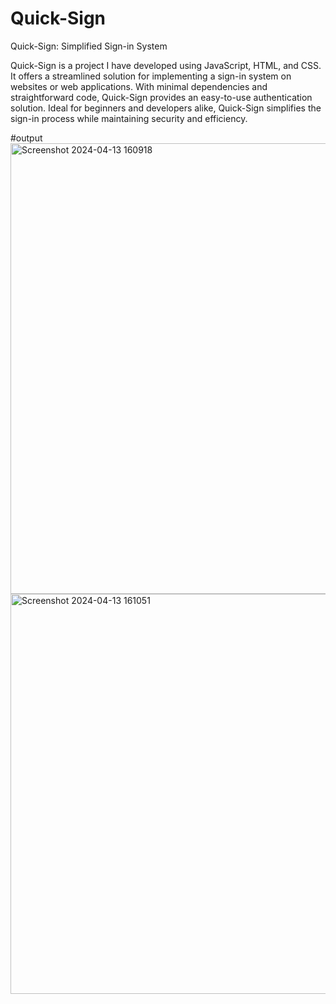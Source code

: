 # Quick-Sign

Quick-Sign: Simplified Sign-in System

Quick-Sign is a project I have developed using JavaScript, HTML, and CSS. It offers a streamlined solution for implementing a sign-in system on websites or web applications. With minimal dependencies and straightforward code, Quick-Sign provides an easy-to-use authentication solution. Ideal for beginners and developers alike, Quick-Sign simplifies the sign-in process while maintaining security and efficiency.

#output
<img width="721" alt="Screenshot 2024-04-13 160918" src="https://github.com/AgentRoss/Quick-Sign/assets/141733951/f9e5cac0-7423-4811-8538-812e9cc3d3fe">
<img width="640" alt="Screenshot 2024-04-13 161051" src="https://github.com/AgentRoss/Quick-Sign/assets/141733951/296d1ee6-1032-45cb-b6a6-5fa19235b7bf">
